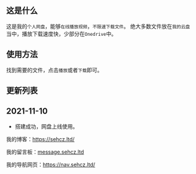 ## 这是什么

这是我的`个人网盘`，能够`在线播放视频`，`不限速下载文件`。
绝大多数文件放在`我的云盘`当中，播放下载速度快，少部分在`Onedrive`中。


## 使用方法

找到需要的文件，点击`播放`或者`下载`即可。


## 更新列表

**2021-11-10**
- 
- 搭建成功，网盘上线使用。




我的博客：https://sehcz.ltd/

我的留言板：[message.sehcz.ltd](https://message.sehcz.ltd/)

我的导航网页：https://nav.sehcz.ltd/
